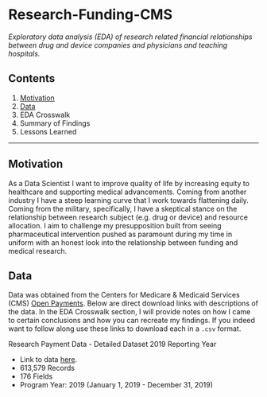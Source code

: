# Research-Funding-CMS

*Exploratory data analysis (EDA) of research related financial relationships between drug and device companies and physicians and teaching hospitals.*

## Contents
 
1. [Motivation](#Motivation)
2. [Data](#Data)
3. EDA Crosswalk
4. Summary of Findings
5. Lessons Learned

-------

## <a name="Motivation">Motivation</a>

As a Data Scientist I want to improve quality of life by increasing equity to healthcare and supporting medical advancements. Coming from another industry I have a steep learning curve that I work towards flattening daily. Coming from the military, specifically, I have a skeptical stance on the relationship between research subject (e.g. drug or device) and resource allocation. I aim to challenge my presupposition built from seeing pharmaceutical intervention pushed as paramount during my time in uniform with an honest look into the relationship between funding and medical research.

## <a name="Data">Data</a>

Data was obtained from the Centers for Medicare & Medicaid Services (CMS) [Open Payments](https://openpaymentsdata.cms.gov/about). Below are direct download links with descriptions of the data. In the EDA Crosswalk section, I will provide notes on how I came to certain conclusions and how you can recreate my findings. If you indeed want to follow along use these links to download each in a `.csv` format.

Research Payment Data - Detailed Dataset 2019 Reporting Year
* Link to data [here](https://openpaymentsdata.cms.gov/dataset/Research-Payment-Data-Detailed-Dataset-2019-Report/cghb-i8te).
* 613,579 Records
* 176 Fields
* Program Year: 2019 (January 1, 2019 - December 31, 2019)